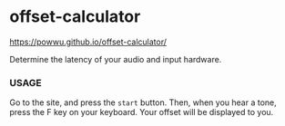 # offset-calculator
https://powwu.github.io/offset-calculator/

Determine the latency of your audio and input hardware.

### USAGE
Go to the site, and press the `start` button. Then, when you hear a tone, press the F key on your keyboard. Your offset will be displayed to you.
